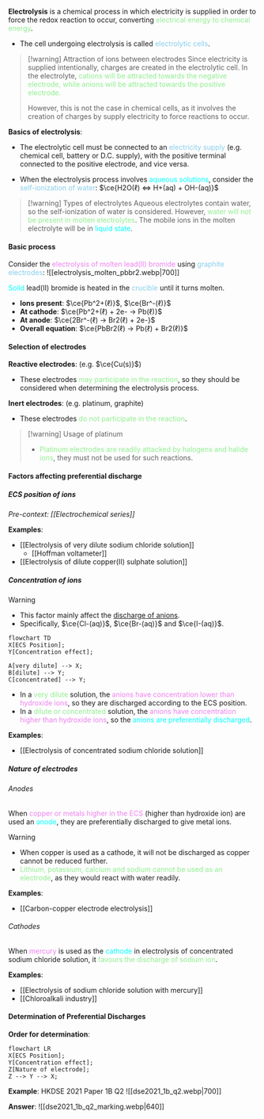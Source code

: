 **Electrolysis** is a chemical process in which electricity is supplied in order to force the redox reaction to occur, converting <span style="color: lightgreen">electrical energy to chemical energy</span>.
- The cell undergoing electrolysis is called <span style="color: skyblue">electrolytic cells</span>.

> [!warning] Attraction of ions between electrodes
> Since electricity is supplied intentionally, charges are created in the electrolytic cell. In the electrolyte, <span style="color: lightgreen">cations will be attracted towards the negative electrode, while anions will be attracted towards the positive electrode.</span>
> 
> However, this is not the case in chemical cells, as it involves the creation of charges by supply electricity to force reactions to occur.

**Basics of electrolysis**:
- The electrolytic cell must be connected to an <span style="color: skyblue">electricity supply</span> (e.g. chemical cell, battery or D.C. supply), with the positive terminal connected to the positive electrode, and vice versa.

- When the electrolysis process involves <span style="color: aqua">aqueous solutions</span>, consider the <span style="color: skyblue">self-ionization of water</span>: $\ce{H2O(ℓ) <=> H+(aq) + OH-(aq)}$

> [!warning] Types of electrolytes
> Aqueous electrolytes contain water, so the self-ionization of water is considered. However, <span style="color: lightgreen">water will not be present in molten electrolytes</span>. The mobile ions in the molten electrolyte will be in <span style="color: aqua">liquid state</span>.

#### Basic process
Consider the <span style="color: violet">electrolysis of molten lead(II) bromide</span> using <span style="color: skyblue">graphite electrodes</span>:
![[electrolysis_molten_pbbr2.webp|700]]

<span style="color: aqua">Solid</span> lead(II) bromide is heated in the <span style="color: skyblue">crucible</span> until it turns molten.
- **Ions present**: $\ce{Pb^2+(ℓ)}$, $\ce{Br^-(ℓ)}$
- **At cathode**: $\ce{Pb^2+(ℓ) + 2e- -> Pb(ℓ)}$
- **At anode**: $\ce{2Br^-(ℓ) -> Br2(ℓ) + 2e-}$
- **Overall equation**: $\ce{PbBr2(ℓ) -> Pb(ℓ) + Br2(ℓ)}$

#### Selection of electrodes
**Reactive electrodes**: (e.g. $\ce{Cu(s)}$)
- These electrodes <span style="color: lightgreen">may participate in the reaction</span>, so they should be considered when determining the electrolysis process.

**Inert electrodes**: (e.g. platinum, graphite)
- These electrodes <span style="color: lightgreen">do not participate in the reaction</span>.

> [!warning] Usage of platinum
> - <span style="color: lightgreen">Platinum electrodes are readily attacked by halogens and halide ions</span>, they must not be used for such reactions.

#### Factors affecting preferential discharge
##### ECS position of ions
*Pre-context: [[Electrochemical series]]*

**Examples**:
- [[Electrolysis of very dilute sodium chloride solution]]
	- [[Hoffman voltameter]]
- [[Electrolysis of dilute copper(II) sulphate solution]]

##### Concentration of ions
> [!warning]
> - This factor mainly affect the <u>discharge of anions</u>.
> - Specifically, $\ce{Cl-(aq)}$, $\ce{Br-(aq)}$  and $\ce{I-(aq)}$.

```mermaid
flowchart TD
X[ECS Position];
Y[Concentration effect];

A[very dilute] --> X;
B[dilute] --> Y;
C[concentrated] --> Y;
```
- In a <span style="color: lightgreen">very dilute</span> solution, the <span style="color: violet">anions have concentration lower than hydroxide ions</span>, so they are discharged according to the ECS position.
- In a <span style="color: lightgreen">dilute or concentrated</span> solution, the <span style="color: violet">anions have concentration higher than hydroxide ions</span>, so the <span style="color: aqua">anions are preferentially discharged</span>.

**Examples**:
- [[Electrolysis of concentrated sodium chloride solution]]

##### Nature of electrodes
###### Anodes
When <span style="color: violet">copper or metals higher in the ECS</span> (higher than hydroxide ion) are used an <span style="color: aqua">anode</span>, they are preferentially discharged to give metal ions.

> [!warning]
> - When copper is used as a cathode, it will not be discharged as copper cannot be reduced further.
> - <span style="color: lightgreen">Lithium, potassium, calcium and sodium cannot be used as an electrode</span>, as they would react with water readily.

**Examples**:
- [[Carbon-copper electrode electrolysis]]

###### Cathodes
When <span style="color: violet">mercury</span> is used as the <span style="color: aqua">cathode</span> in electrolysis of concentrated sodium chloride solution, it <span style="color: lightgreen">favours the discharge of sodium ion</span>.

**Examples**:
- [[Electrolysis of sodium chloride solution with mercury]]
- [[Chloroalkali industry]]

#### Determination of Preferential Discharges
**Order for determination**:
```mermaid
flowchart LR
X[ECS Position];
Y[Concentration effect];
Z[Nature of electrode];
Z --> Y --> X;
```

**Example**: HKDSE 2021 Paper 1B Q2
![[dse2021_1b_q2.webp|700]]

**Answer**:
![[dse2021_1b_q2_marking.webp|640]]

